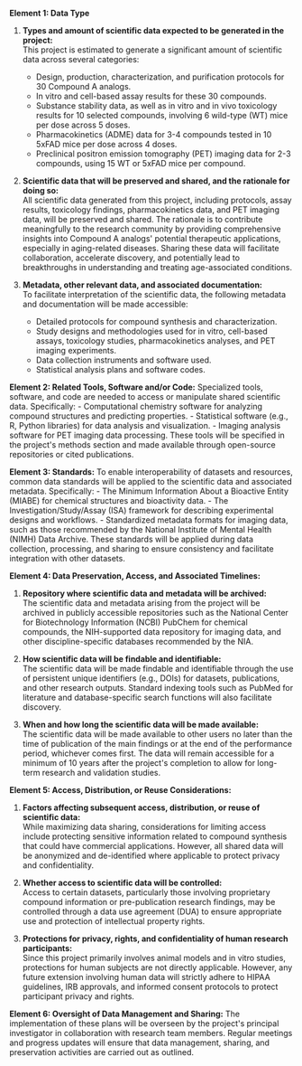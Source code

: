 **Element 1: Data Type**

1. **Types and amount of scientific data expected to be generated in the project:**  
   This project is estimated to generate a significant amount of scientific data across several categories:
   - Design, production, characterization, and purification protocols for 30 Compound A analogs.
   - In vitro and cell-based assay results for these 30 compounds.
   - Substance stability data, as well as in vitro and in vivo toxicology results for 10 selected compounds, involving 6 wild-type (WT) mice per dose across 5 doses.
   - Pharmacokinetics (ADME) data for 3-4 compounds tested in 10 5xFAD mice per dose across 4 doses.
   - Preclinical positron emission tomography (PET) imaging data for 2-3 compounds, using 15 WT or 5xFAD mice per compound.
2. **Scientific data that will be preserved and shared, and the rationale for doing so:**  
   All scientific data generated from this project, including protocols, assay results, toxicology findings, pharmacokinetics data, and PET imaging data, will be preserved and shared. The rationale is to contribute meaningfully to the research community by providing comprehensive insights into Compound A analogs' potential therapeutic applications, especially in aging-related diseases. Sharing these data will facilitate collaboration, accelerate discovery, and potentially lead to breakthroughs in understanding and treating age-associated conditions.

3. **Metadata, other relevant data, and associated documentation:**  
   To facilitate interpretation of the scientific data, the following metadata and documentation will be made accessible:
   - Detailed protocols for compound synthesis and characterization.
   - Study designs and methodologies used for in vitro, cell-based assays, toxicology studies, pharmacokinetics analyses, and PET imaging experiments.
   - Data collection instruments and software used.
   - Statistical analysis plans and software codes.

**Element 2: Related Tools, Software and/or Code:**
Specialized tools, software, and code are needed to access or manipulate shared scientific data. Specifically: - Computational chemistry software for analyzing compound structures and predicting properties. - Statistical software (e.g., R, Python libraries) for data analysis and visualization. - Imaging analysis software for PET imaging data processing.
These tools will be specified in the project's methods section and made available through open-source repositories or cited publications.

**Element 3: Standards:**
To enable interoperability of datasets and resources, common data standards will be applied to the scientific data and associated metadata. Specifically: - The Minimum Information About a Bioactive Entity (MIABE) for chemical structures and bioactivity data. - The Investigation/Study/Assay (ISA) framework for describing experimental designs and workflows. - Standardized metadata formats for imaging data, such as those recommended by the National Institute of Mental Health (NIMH) Data Archive.
These standards will be applied during data collection, processing, and sharing to ensure consistency and facilitate integration with other datasets.

**Element 4: Data Preservation, Access, and Associated Timelines:**

1. **Repository where scientific data and metadata will be archived:**  
   The scientific data and metadata arising from the project will be archived in publicly accessible repositories such as the National Center for Biotechnology Information (NCBI) PubChem for chemical compounds, the NIH-supported data repository for imaging data, and other discipline-specific databases recommended by the NIA.

2. **How scientific data will be findable and identifiable:**  
   The scientific data will be made findable and identifiable through the use of persistent unique identifiers (e.g., DOIs) for datasets, publications, and other research outputs. Standard indexing tools such as PubMed for literature and database-specific search functions will also facilitate discovery.

3. **When and how long the scientific data will be made available:**  
   The scientific data will be made available to other users no later than the time of publication of the main findings or at the end of the performance period, whichever comes first. The data will remain accessible for a minimum of 10 years after the project's completion to allow for long-term research and validation studies.

**Element 5: Access, Distribution, or Reuse Considerations:**

1. **Factors affecting subsequent access, distribution, or reuse of scientific data:**  
   While maximizing data sharing, considerations for limiting access include protecting sensitive information related to compound synthesis that could have commercial applications. However, all shared data will be anonymized and de-identified where applicable to protect privacy and confidentiality.

2. **Whether access to scientific data will be controlled:**  
   Access to certain datasets, particularly those involving proprietary compound information or pre-publication research findings, may be controlled through a data use agreement (DUA) to ensure appropriate use and protection of intellectual property rights.

3. **Protections for privacy, rights, and confidentiality of human research participants:**  
   Since this project primarily involves animal models and in vitro studies, protections for human subjects are not directly applicable. However, any future extension involving human data will strictly adhere to HIPAA guidelines, IRB approvals, and informed consent protocols to protect participant privacy and rights.

**Element 6: Oversight of Data Management and Sharing:**
The implementation of these plans will be overseen by the project's principal investigator in collaboration with research team members. Regular meetings and progress updates will ensure that data management, sharing, and preservation activities are carried out as outlined.
